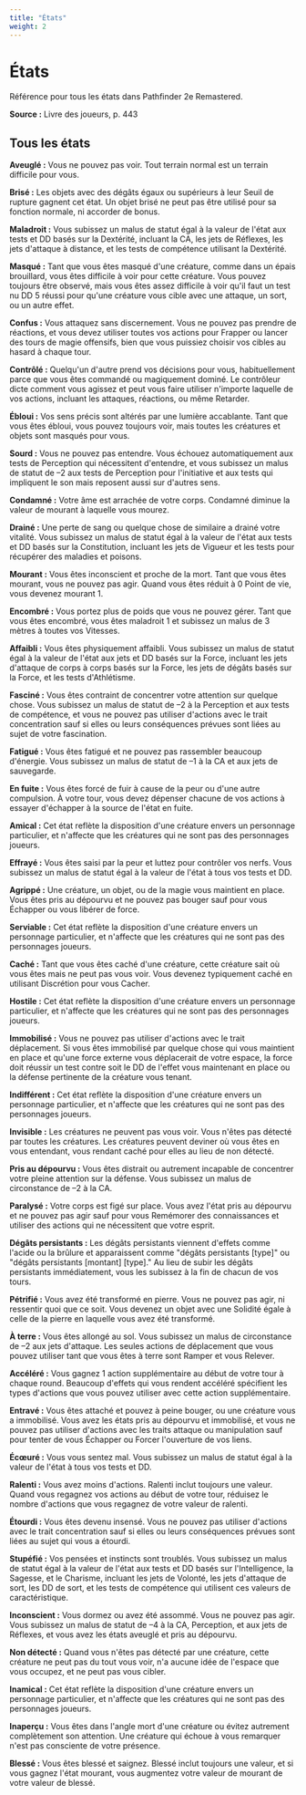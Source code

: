 ```yaml
---
title: "États"
weight: 2
---
```


# États

Référence pour tous les états dans Pathfinder 2e Remastered.

**Source :** Livre des joueurs, p. 443

## Tous les états

**Aveuglé :** Vous ne pouvez pas voir. Tout terrain normal est un terrain difficile pour vous.

**Brisé :** Les objets avec des dégâts égaux ou supérieurs à leur Seuil de rupture gagnent cet état. Un objet brisé ne peut pas être utilisé pour sa fonction normale, ni accorder de bonus.

**Maladroit :** Vous subissez un malus de statut égal à la valeur de l'état aux tests et DD basés sur la Dextérité, incluant la CA, les jets de Réflexes, les jets d'attaque à distance, et les tests de compétence utilisant la Dextérité.

**Masqué :** Tant que vous êtes masqué d'une créature, comme dans un épais brouillard, vous êtes difficile à voir pour cette créature. Vous pouvez toujours être observé, mais vous êtes assez difficile à voir qu'il faut un test nu DD 5 réussi pour qu'une créature vous cible avec une attaque, un sort, ou un autre effet.

**Confus :** Vous attaquez sans discernement. Vous ne pouvez pas prendre de réactions, et vous devez utiliser toutes vos actions pour Frapper ou lancer des tours de magie offensifs, bien que vous puissiez choisir vos cibles au hasard à chaque tour.

**Contrôlé :** Quelqu'un d'autre prend vos décisions pour vous, habituellement parce que vous êtes commandé ou magiquement dominé. Le contrôleur dicte comment vous agissez et peut vous faire utiliser n'importe laquelle de vos actions, incluant les attaques, réactions, ou même Retarder.

**Ébloui :** Vos sens précis sont altérés par une lumière accablante. Tant que vous êtes ébloui, vous pouvez toujours voir, mais toutes les créatures et objets sont masqués pour vous.

**Sourd :** Vous ne pouvez pas entendre. Vous échouez automatiquement aux tests de Perception qui nécessitent d'entendre, et vous subissez un malus de statut de –2 aux tests de Perception pour l'initiative et aux tests qui impliquent le son mais reposent aussi sur d'autres sens.

**Condamné :** Votre âme est arrachée de votre corps. Condamné diminue la valeur de mourant à laquelle vous mourez.

**Drainé :** Une perte de sang ou quelque chose de similaire a drainé votre vitalité. Vous subissez un malus de statut égal à la valeur de l'état aux tests et DD basés sur la Constitution, incluant les jets de Vigueur et les tests pour récupérer des maladies et poisons.

**Mourant :** Vous êtes inconscient et proche de la mort. Tant que vous êtes mourant, vous ne pouvez pas agir. Quand vous êtes réduit à 0 Point de vie, vous devenez mourant 1.

**Encombré :** Vous portez plus de poids que vous ne pouvez gérer. Tant que vous êtes encombré, vous êtes maladroit 1 et subissez un malus de 3 mètres à toutes vos Vitesses.

**Affaibli :** Vous êtes physiquement affaibli. Vous subissez un malus de statut égal à la valeur de l'état aux jets et DD basés sur la Force, incluant les jets d'attaque de corps à corps basés sur la Force, les jets de dégâts basés sur la Force, et les tests d'Athlétisme.

**Fasciné :** Vous êtes contraint de concentrer votre attention sur quelque chose. Vous subissez un malus de statut de –2 à la Perception et aux tests de compétence, et vous ne pouvez pas utiliser d'actions avec le trait concentration sauf si elles ou leurs conséquences prévues sont liées au sujet de votre fascination.

**Fatigué :** Vous êtes fatigué et ne pouvez pas rassembler beaucoup d'énergie. Vous subissez un malus de statut de –1 à la CA et aux jets de sauvegarde.

**En fuite :** Vous êtes forcé de fuir à cause de la peur ou d'une autre compulsion. À votre tour, vous devez dépenser chacune de vos actions à essayer d'échapper à la source de l'état en fuite.

**Amical :** Cet état reflète la disposition d'une créature envers un personnage particulier, et n'affecte que les créatures qui ne sont pas des personnages joueurs.

**Effrayé :** Vous êtes saisi par la peur et luttez pour contrôler vos nerfs. Vous subissez un malus de statut égal à la valeur de l'état à tous vos tests et DD.

**Agrippé :** Une créature, un objet, ou de la magie vous maintient en place. Vous êtes pris au dépourvu et ne pouvez pas bouger sauf pour vous Échapper ou vous libérer de force.

**Serviable :** Cet état reflète la disposition d'une créature envers un personnage particulier, et n'affecte que les créatures qui ne sont pas des personnages joueurs.

**Caché :** Tant que vous êtes caché d'une créature, cette créature sait où vous êtes mais ne peut pas vous voir. Vous devenez typiquement caché en utilisant Discrétion pour vous Cacher.

**Hostile :** Cet état reflète la disposition d'une créature envers un personnage particulier, et n'affecte que les créatures qui ne sont pas des personnages joueurs.

**Immobilisé :** Vous ne pouvez pas utiliser d'actions avec le trait déplacement. Si vous êtes immobilisé par quelque chose qui vous maintient en place et qu'une force externe vous déplacerait de votre espace, la force doit réussir un test contre soit le DD de l'effet vous maintenant en place ou la défense pertinente de la créature vous tenant.

**Indifférent :** Cet état reflète la disposition d'une créature envers un personnage particulier, et n'affecte que les créatures qui ne sont pas des personnages joueurs.

**Invisible :** Les créatures ne peuvent pas vous voir. Vous n'êtes pas détecté par toutes les créatures. Les créatures peuvent deviner où vous êtes en vous entendant, vous rendant caché pour elles au lieu de non détecté.

**Pris au dépourvu :** Vous êtes distrait ou autrement incapable de concentrer votre pleine attention sur la défense. Vous subissez un malus de circonstance de –2 à la CA.

**Paralysé :** Votre corps est figé sur place. Vous avez l'état pris au dépourvu et ne pouvez pas agir sauf pour vous Remémorer des connaissances et utiliser des actions qui ne nécessitent que votre esprit.

**Dégâts persistants :** Les dégâts persistants viennent d'effets comme l'acide ou la brûlure et apparaissent comme "dégâts persistants [type]" ou "dégâts persistants [montant] [type]." Au lieu de subir les dégâts persistants immédiatement, vous les subissez à la fin de chacun de vos tours.

**Pétrifié :** Vous avez été transformé en pierre. Vous ne pouvez pas agir, ni ressentir quoi que ce soit. Vous devenez un objet avec une Solidité égale à celle de la pierre en laquelle vous avez été transformé.

**À terre :** Vous êtes allongé au sol. Vous subissez un malus de circonstance de –2 aux jets d'attaque. Les seules actions de déplacement que vous pouvez utiliser tant que vous êtes à terre sont Ramper et vous Relever.

**Accéléré :** Vous gagnez 1 action supplémentaire au début de votre tour à chaque round. Beaucoup d'effets qui vous rendent accéléré spécifient les types d'actions que vous pouvez utiliser avec cette action supplémentaire.

**Entravé :** Vous êtes attaché et pouvez à peine bouger, ou une créature vous a immobilisé. Vous avez les états pris au dépourvu et immobilisé, et vous ne pouvez pas utiliser d'actions avec les traits attaque ou manipulation sauf pour tenter de vous Échapper ou Forcer l'ouverture de vos liens.

**Écœuré :** Vous vous sentez mal. Vous subissez un malus de statut égal à la valeur de l'état à tous vos tests et DD.

**Ralenti :** Vous avez moins d'actions. Ralenti inclut toujours une valeur. Quand vous regagnez vos actions au début de votre tour, réduisez le nombre d'actions que vous regagnez de votre valeur de ralenti.

**Étourdi :** Vous êtes devenu insensé. Vous ne pouvez pas utiliser d'actions avec le trait concentration sauf si elles ou leurs conséquences prévues sont liées au sujet qui vous a étourdi.

**Stupéfié :** Vos pensées et instincts sont troublés. Vous subissez un malus de statut égal à la valeur de l'état aux tests et DD basés sur l'Intelligence, la Sagesse, et le Charisme, incluant les jets de Volonté, les jets d'attaque de sort, les DD de sort, et les tests de compétence qui utilisent ces valeurs de caractéristique.

**Inconscient :** Vous dormez ou avez été assommé. Vous ne pouvez pas agir. Vous subissez un malus de statut de –4 à la CA, Perception, et aux jets de Réflexes, et vous avez les états aveuglé et pris au dépourvu.

**Non détecté :** Quand vous n'êtes pas détecté par une créature, cette créature ne peut pas du tout vous voir, n'a aucune idée de l'espace que vous occupez, et ne peut pas vous cibler.

**Inamical :** Cet état reflète la disposition d'une créature envers un personnage particulier, et n'affecte que les créatures qui ne sont pas des personnages joueurs.

**Inaperçu :** Vous êtes dans l'angle mort d'une créature ou évitez autrement complètement son attention. Une créature qui échoue à vous remarquer n'est pas consciente de votre présence.

**Blessé :** Vous êtes blessé et saignez. Blessé inclut toujours une valeur, et si vous gagnez l'état mourant, vous augmentez votre valeur de mourant de votre valeur de blessé.